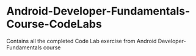 # Android-Developer-Fundamentals-Course-CodeLabs
Contains all the completed Code Lab exercise from Android Developer-Fundamentals course
